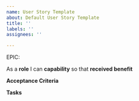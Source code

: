 ```yaml
---
name: User Story Template
about: Default User Story Template
title: ''
labels: ''
assignees: ''

---
```


EPIC: <epic>

As a **role** I can **capability** so that **received benefit**

**Acceptance Criteria**


**Tasks**
